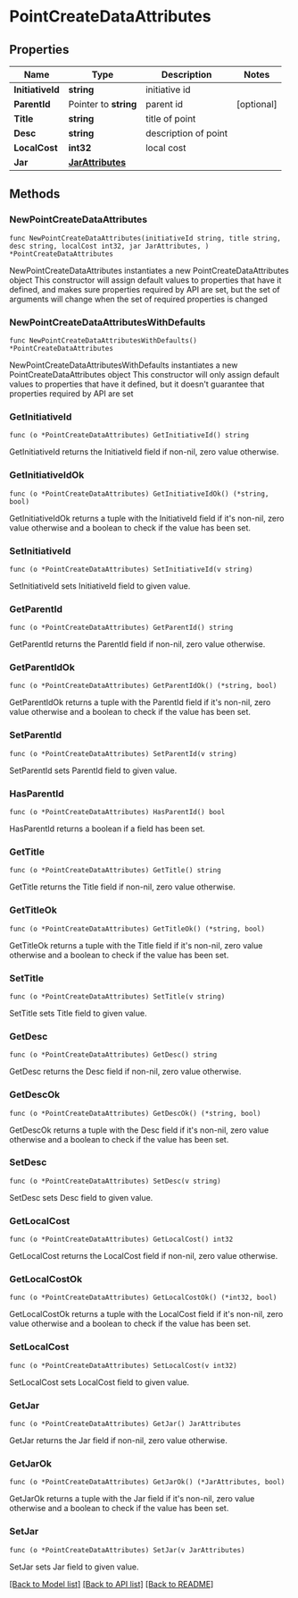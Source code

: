 # PointCreateDataAttributes

## Properties

Name | Type | Description | Notes
------------ | ------------- | ------------- | -------------
**InitiativeId** | **string** | initiative id | 
**ParentId** | Pointer to **string** | parent id | [optional] 
**Title** | **string** | title of point | 
**Desc** | **string** | description of point | 
**LocalCost** | **int32** | local cost | 
**Jar** | [**JarAttributes**](JarAttributes.md) |  | 

## Methods

### NewPointCreateDataAttributes

`func NewPointCreateDataAttributes(initiativeId string, title string, desc string, localCost int32, jar JarAttributes, ) *PointCreateDataAttributes`

NewPointCreateDataAttributes instantiates a new PointCreateDataAttributes object
This constructor will assign default values to properties that have it defined,
and makes sure properties required by API are set, but the set of arguments
will change when the set of required properties is changed

### NewPointCreateDataAttributesWithDefaults

`func NewPointCreateDataAttributesWithDefaults() *PointCreateDataAttributes`

NewPointCreateDataAttributesWithDefaults instantiates a new PointCreateDataAttributes object
This constructor will only assign default values to properties that have it defined,
but it doesn't guarantee that properties required by API are set

### GetInitiativeId

`func (o *PointCreateDataAttributes) GetInitiativeId() string`

GetInitiativeId returns the InitiativeId field if non-nil, zero value otherwise.

### GetInitiativeIdOk

`func (o *PointCreateDataAttributes) GetInitiativeIdOk() (*string, bool)`

GetInitiativeIdOk returns a tuple with the InitiativeId field if it's non-nil, zero value otherwise
and a boolean to check if the value has been set.

### SetInitiativeId

`func (o *PointCreateDataAttributes) SetInitiativeId(v string)`

SetInitiativeId sets InitiativeId field to given value.


### GetParentId

`func (o *PointCreateDataAttributes) GetParentId() string`

GetParentId returns the ParentId field if non-nil, zero value otherwise.

### GetParentIdOk

`func (o *PointCreateDataAttributes) GetParentIdOk() (*string, bool)`

GetParentIdOk returns a tuple with the ParentId field if it's non-nil, zero value otherwise
and a boolean to check if the value has been set.

### SetParentId

`func (o *PointCreateDataAttributes) SetParentId(v string)`

SetParentId sets ParentId field to given value.

### HasParentId

`func (o *PointCreateDataAttributes) HasParentId() bool`

HasParentId returns a boolean if a field has been set.

### GetTitle

`func (o *PointCreateDataAttributes) GetTitle() string`

GetTitle returns the Title field if non-nil, zero value otherwise.

### GetTitleOk

`func (o *PointCreateDataAttributes) GetTitleOk() (*string, bool)`

GetTitleOk returns a tuple with the Title field if it's non-nil, zero value otherwise
and a boolean to check if the value has been set.

### SetTitle

`func (o *PointCreateDataAttributes) SetTitle(v string)`

SetTitle sets Title field to given value.


### GetDesc

`func (o *PointCreateDataAttributes) GetDesc() string`

GetDesc returns the Desc field if non-nil, zero value otherwise.

### GetDescOk

`func (o *PointCreateDataAttributes) GetDescOk() (*string, bool)`

GetDescOk returns a tuple with the Desc field if it's non-nil, zero value otherwise
and a boolean to check if the value has been set.

### SetDesc

`func (o *PointCreateDataAttributes) SetDesc(v string)`

SetDesc sets Desc field to given value.


### GetLocalCost

`func (o *PointCreateDataAttributes) GetLocalCost() int32`

GetLocalCost returns the LocalCost field if non-nil, zero value otherwise.

### GetLocalCostOk

`func (o *PointCreateDataAttributes) GetLocalCostOk() (*int32, bool)`

GetLocalCostOk returns a tuple with the LocalCost field if it's non-nil, zero value otherwise
and a boolean to check if the value has been set.

### SetLocalCost

`func (o *PointCreateDataAttributes) SetLocalCost(v int32)`

SetLocalCost sets LocalCost field to given value.


### GetJar

`func (o *PointCreateDataAttributes) GetJar() JarAttributes`

GetJar returns the Jar field if non-nil, zero value otherwise.

### GetJarOk

`func (o *PointCreateDataAttributes) GetJarOk() (*JarAttributes, bool)`

GetJarOk returns a tuple with the Jar field if it's non-nil, zero value otherwise
and a boolean to check if the value has been set.

### SetJar

`func (o *PointCreateDataAttributes) SetJar(v JarAttributes)`

SetJar sets Jar field to given value.



[[Back to Model list]](../README.md#documentation-for-models) [[Back to API list]](../README.md#documentation-for-api-endpoints) [[Back to README]](../README.md)



